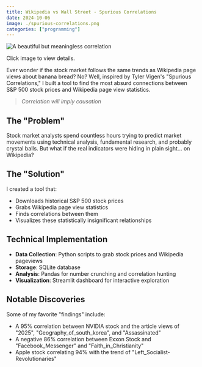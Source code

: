 ```yaml
---
title: Wikipedia vs Wall Street - Spurious Correlations
date: 2024-10-06
image: ./spurious-correlations.png
categories: ["programming"]
---
```


<div class="flex flex-col items-center w-full my-8">
    <img 
        src="/posts/spurious-correlations/spurious-correlations.png"
        alt="A beautiful but meaningless correlation"
        class="w-3/4 md:w-2/3 lg:w-1/2 h-auto rounded-lg shadow-lg"
    />
    <p class="text-sm text-gray-600 italic mt-2">
        Click image to view details.
    </p>
</div>

Ever wonder if the stock market follows the same trends as Wikipedia page views about banana bread? No? Well, inspired by Tyler Vigen's "Spurious Correlations," I built a tool to find the most absurd connections between S&P 500 stock prices and Wikipedia page view statistics.

>*Correlation will imply causation*

## The "Problem"

Stock market analysts spend countless hours trying to predict market movements using technical analysis, fundamental research, and probably crystal balls. But what if the real indicators were hiding in plain sight... on Wikipedia?

## The "Solution"

I created a tool that:
- Downloads historical S&P 500 stock prices
- Grabs Wikipedia page view statistics
- Finds correlations between them
- Visualizes these statistically insignificant relationships

## Technical Implementation

- **Data Collection**: Python scripts to grab stock prices and Wikipedia pageviews
- **Storage**: SQLite database
- **Analysis**: Pandas for number crunching and correlation hunting
- **Visualization**: Streamlit dashboard for interactive exploration

## Notable Discoveries

Some of my favorite "findings" include:
- A 95% correlation between NVIDIA stock and the article views of "2025", "Geography_of_south_korea", and "Assassinated"
- A negative 86% correlation between Exxon Stock and "Facebook_Messenger" and "Faith_in_Christianity"
- Apple stock correlating 94% with the trend of "Left_Socialist-Revolutionaries"
